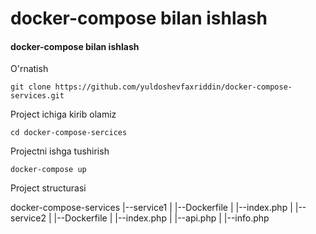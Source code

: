 # docker-compose bilan ishlash
<h4>docker-compose bilan ishlash </h4>

O'rnatish
```
git clone https://github.com/yuldoshevfaxriddin/docker-compose-services.git
```

Project ichiga kirib olamiz
```
cd docker-compose-sercices
```
Projectni ishga tushirish
```
docker-compose up
```

Project structurasi

docker-compose-services
|--service1
|  |--Dockerfile
|  |--index.php
|
|--service2
|  |--Dockerfile
|  |--index.php
|  |--api.php
|  |--info.php